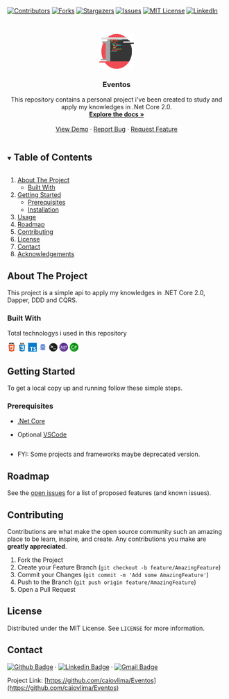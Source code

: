 [![Contributors][contributors-shield]][contributors-url]
[![Forks][forks-shield]][forks-url]
[![Stargazers][stars-shield]][stars-url]
[![Issues][issues-shield]][issues-url]
[![MIT License][license-shield]][license-url]
[![LinkedIn][linkedin-shield]][linkedin-url]



<!-- PROJECT LOGO -->
<br />
<p align="center">
  <a href="https://github.com/caiovlima/Eventos">
    <img src="images/logo.png" alt="Logo" width="80" height="80">
  </a>

  <h3 align="center">Eventos</h3>

  <p align="center">
    This repository contains a personal project i've been created to study and apply my knowledges in .Net Core 2.0.
    <br />
    <a href="https://github.com/caiovlima/Eventos"><strong>Explore the docs »</strong></a>
    <br />
    <br />
    <a href="https://github.com/caiovlima/Eventos">View Demo</a>
    ·
    <a href="https://github.com/caiovlima/Eventos/issues">Report Bug</a>
    ·
    <a href="https://github.com/caiovlima/Eventos/issues">Request Feature</a>
  </p>
</p>



<!-- TABLE OF CONTENTS -->
<details open="open">
  <summary><h2 style="display: inline-block">Table of Contents</h2></summary>
  <ol>
    <li>
      <a href="#about-the-project">About The Project</a>
      <ul>
        <li><a href="#built-with">Built With</a></li>
      </ul>
    </li>
    <li>
      <a href="#getting-started">Getting Started</a>
      <ul>
        <li><a href="#prerequisites">Prerequisites</a></li>
        <li><a href="#installation">Installation</a></li>
      </ul>
    </li>
    <li><a href="#usage">Usage</a></li>
    <li><a href="#roadmap">Roadmap</a></li>
    <li><a href="#contributing">Contributing</a></li>
    <li><a href="#license">License</a></li>
    <li><a href="#contact">Contact</a></li>
    <li><a href="#acknowledgements">Acknowledgements</a></li>
  </ol>
</details>



<!-- ABOUT THE PROJECT -->
## About The Project

This project is a simple api to apply my knowledges in .NET Core 2.0, Dapper, DDD and CQRS.



### Built With
Total technologys i used in this repository


<code><img  height="20"  src="https://raw.githubusercontent.com/github/explore/80688e429a7d4ef2fca1e82350fe8e3517d3494d/topics/html/html.png"></code> <code><img  height="20"  src="https://raw.githubusercontent.com/github/explore/80688e429a7d4ef2fca1e82350fe8e3517d3494d/topics/css/css.png"></code>
<code><img  height="20"  src="https://raw.githubusercontent.com/github/explore/80688e429a7d4ef2fca1e82350fe8e3517d3494d/topics/typescript/typescript.png"></code> <code><img  height="20"  src="https://raw.githubusercontent.com/github/explore/80688e429a7d4ef2fca1e82350fe8e3517d3494d/topics/sql/sql.png"></code> <code><img  height="20"  src="https://raw.githubusercontent.com/github/explore/80688e429a7d4ef2fca1e82350fe8e3517d3494d/topics/terminal/terminal.png"></code> <code><img  height="20"  src="https://raw.githubusercontent.com/github/explore/80688e429a7d4ef2fca1e82350fe8e3517d3494d/topics/dotnet/dotnet.png"></code> <code><img  height="20"  src="https://raw.githubusercontent.com/github/explore/80688e429a7d4ef2fca1e82350fe8e3517d3494d/topics/csharp/csharp.png"></code>



<!-- GETTING STARTED -->
## Getting Started

To get a local copy up and running follow these simple steps.

### Prerequisites

* [.Net Core](https://dotnet.microsoft.com/download/dotnet-core)
* Optional [VSCode](https://code.visualstudio.com/)

  ```
* FYI: Some projects and frameworks maybe deprecated version.



<!-- ROADMAP -->
## Roadmap

See the [open issues](https://github.com/caiovlima/Eventos/issues) for a list of proposed features (and known issues).



<!-- CONTRIBUTING -->
## Contributing

Contributions are what make the open source community such an amazing place to be learn, inspire, and create. Any contributions you make are **greatly appreciated**.

1. Fork the Project
2. Create your Feature Branch (`git checkout -b feature/AmazingFeature`)
3. Commit your Changes (`git commit -m 'Add some AmazingFeature'`)
4. Push to the Branch (`git push origin feature/AmazingFeature`)
5. Open a Pull Request



<!-- LICENSE -->
## License

Distributed under the MIT License. See `LICENSE` for more information.



<!-- CONTACT -->
## Contact

[![Github Badge](https://img.shields.io/badge/-Github-000?style=flat&logo=Github&logoColor=white&link=https://github.com/caiovlima)](https://github.com/caiovlima) · [![Linkedin Badge](https://img.shields.io/badge/-LinkedIn-blue?style=flat&logo=Linkedin&logoColor=white&link=https://www.linkedin.com/in/caioviniciuslima/)](https://www.linkedin.com/in/caioviniciuslima/) · [![Gmail Badge](https://img.shields.io/badge/-Gmail-c14438?style=flat&logo=Gmail&logoColor=white&link=mailto:contatocaiovlimat@gmail.com)](mailto:contatocaiovlima@gmail.com)

Project Link: [https://github.com/caiovlima/Eventos](https://github.com/caiovlima/Eventos)




<!-- MARKDOWN LINKS & IMAGES -->
<!-- https://www.markdownguide.org/basic-syntax/#reference-style-links -->
[contributors-shield]: https://img.shields.io/github/contributors/caiovlima/Eventos.svg?style=for-the-badge
[contributors-url]: https://github.com/caiovlima/Eventos/graphs/contributors
[forks-shield]: https://img.shields.io/github/forks/caiovlima/Eventos.svg?style=for-the-badge
[forks-url]: https://github.com/caiovlima/Eventos/network/members
[stars-shield]: https://img.shields.io/github/stars/caiovlima/Eventos.svg?style=for-the-badge
[stars-url]: https://github.com/caiovlima/Eventos/stargazers
[issues-shield]: https://img.shields.io/github/issues/caiovlima/Eventos.svg?style=for-the-badge
[issues-url]: https://github.com/caiovlima/Eventos/issues
[license-shield]: https://img.shields.io/github/license/caiovlima/Eventos.svg?style=for-the-badge
[license-url]: https://github.com/caiovlima/Eventos/blob/master/LICENSE.txt
[linkedin-shield]: https://img.shields.io/badge/-LinkedIn-black.svg?style=for-the-badge&logo=linkedin&colorB=555
[linkedin-url]: https://www.linkedin.com/in/caioviniciuslima/
